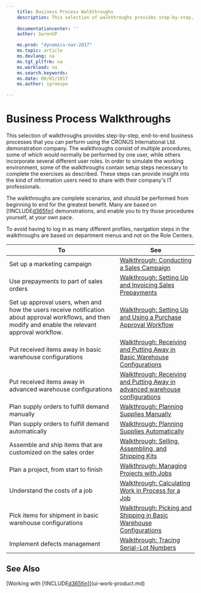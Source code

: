 ```yaml
---
    title: Business Process Walkthroughs 
    description: This selection of walkthroughs provides step-by-step, end-to-end business processes that you can perform using the CRONUS International Ltd. demonstration company. The walkthroughs consist of multiple procedures, some of which would normally be performed by one user, while others incorporate several different user roles. In order to simulate the working environment, some of the walkthroughs contain setup steps necessary to complete the exercises as described. These steps can provide insight into the kind of information users need to share with their company's IT professionals.
    
    documentationcenter: ''
    author: SorenGP

    ms.prod: "dynamics-nav-2017"
    ms.topic: article
    ms.devlang: na
    ms.tgt_pltfrm: na
    ms.workload: na
    ms.search.keywords:
    ms.date: 08/01/2017
    ms.author: sgroespe

---
```

# Business Process Walkthroughs
This selection of walkthroughs provides step-by-step, end-to-end business processes that you can perform using the CRONUS International Ltd. demonstration company. The walkthroughs consist of multiple procedures, some of which would normally be performed by one user, while others incorporate several different user roles. In order to simulate the working environment, some of the walkthroughs contain setup steps necessary to complete the exercises as described. These steps can provide insight into the kind of information users need to share with their company's IT professionals.  

 The walkthroughs are complete scenarios, and should be performed from beginning to end for the greatest benefit. Many are based on [!INCLUDE[d365fin](includes/d365fin_md.md)] demonstrations, and enable you to try those procedures yourself, at your own pace.  

 To avoid having to log in as many different profiles, navigation steps in the walkthroughs are based on department menus and not on the Role Centers.  

|To|See|  
|--------|---------|  
|Set up a marketing campaign|[Walkthrough: Conducting a Sales Campaign](walkthrough-conducting-a-sales-campaign.md)|  
|Use prepayments to part of sales orders|[Walkthrough: Setting Up and Invoicing Sales Prepayments](walkthrough-setting-up-and-invoicing-sales-prepayments.md)|  
|Set up approval users, when and how the users receive notification about approval workflows, and then modify and enable the relevant approval workflow.|[Walkthrough: Setting Up and Using a Purchase Approval Workflow](walkthrough-setting-up-and-using-a-purchase-approval-workflow.md)|  
|Put received items away in basic warehouse configurations|[Walkthrough: Receiving and Putting Away in Basic Warehouse Configurations](walkthrough-receiving-and-putting-away-in-basic-warehousing.md)|  
|Put received items away in advanced warehouse configurations|[Walkthrough: Receiving and Putting Away in advanced warehouse configurations](walkthrough-receiving-and-putting-away-in-advanced-warehousing.md)|  
|Plan supply orders to fulfill demand manually|[Walkthrough: Planning Supplies Manually](walkthrough-planning-supplies-manually.md)|  
|Plan supply orders to fulfill demand automatically|[Walkthrough: Planning Supplies Automatically](walkthrough-planning-supplies-automatically.md)|  
|Assemble and ship items that are customized on the sales order|[Walkthrough: Selling, Assembling, and Shipping Kits](walkthrough-selling-assembling-and-shipping-kits.md)|  
|Plan a project, from start to finish|[Walkthrough: Managing Projects with Jobs](walkthrough-managing-projects-with-jobs.md)|  
|Understand the costs of a job|[Walkthrough: Calculating Work in Process for a Job](walkthrough-calculating-work-in-process-for-a-job.md)|  
|Pick items for shipment in basic warehouse configurations|[Walkthrough: Picking and Shipping in Basic Warehouse Configurations](walkthrough-picking-and-shipping-in-basic-warehousing.md)|  
|Implement defects management|[Walkthrough: Tracing Serial-Lot Numbers](walkthrough-tracing-serial-lot-numbers.md)|  

## See Also
[Working with [!INCLUDE[d365fin](includes/d365fin_md.md)]](ui-work-product.md)  
